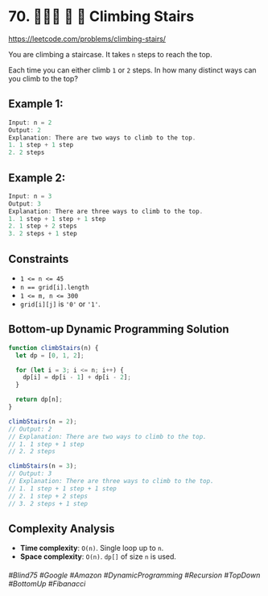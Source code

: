 # 70. 👩🏽‍🦯 🔎 🌴 Climbing Stairs
https://leetcode.com/problems/climbing-stairs/

You are climbing a staircase. It takes `n` steps to reach the top.

Each time you can either climb `1` or `2` steps. In how many distinct ways can you climb to the top?


## Example 1:
````js
Input: n = 2
Output: 2
Explanation: There are two ways to climb to the top.
1. 1 step + 1 step
2. 2 steps
````
## Example 2:
````js
Input: n = 3
Output: 3
Explanation: There are three ways to climb to the top.
1. 1 step + 1 step + 1 step
2. 1 step + 2 steps
3. 2 steps + 1 step
````

## Constraints

- `1 <= n <= 45`
- `n == grid[i].length`
- `1 <= m, n <= 300`
- `grid[i][j]` is `'0'` or `'1'`.

## Bottom-up Dynamic Programming Solution
````js
function climbStairs(n) {
  let dp = [0, 1, 2];

  for (let i = 3; i <= n; i++) {
    dp[i] = dp[i - 1] + dp[i - 2];
  }

  return dp[n];
}

climbStairs(n = 2);
// Output: 2
// Explanation: There are two ways to climb to the top.
// 1. 1 step + 1 step
// 2. 2 steps

climbStairs(n = 3);
// Output: 3
// Explanation: There are three ways to climb to the top.
// 1. 1 step + 1 step + 1 step
// 2. 1 step + 2 steps
// 3. 2 steps + 1 step
````


## Complexity Analysis
- <b>Time complexity</b>: `O(n)`. Single loop up to `n`.
- <b>Space complexity</b>: `O(n)`. `dp[]` of size `n` is used.


###### #Blind75 #Google #Amazon #DynamicProgramming #Recursion #TopDown #BottomUp #Fibanacci
